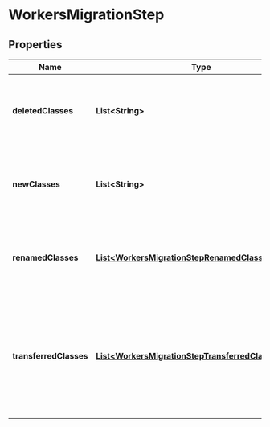 

# WorkersMigrationStep


## Properties

| Name | Type | Description | Notes |
|------------ | ------------- | ------------- | -------------|
|**deletedClasses** | **List&lt;String&gt;** | A list of classes to delete Durable Object namespaces from. |  [optional] |
|**newClasses** | **List&lt;String&gt;** | A list of classes to create Durable Object namespaces from. |  [optional] |
|**renamedClasses** | [**List&lt;WorkersMigrationStepRenamedClassesInner&gt;**](WorkersMigrationStepRenamedClassesInner.md) | A list of classes with Durable Object namespaces that were renamed. |  [optional] |
|**transferredClasses** | [**List&lt;WorkersMigrationStepTransferredClassesInner&gt;**](WorkersMigrationStepTransferredClassesInner.md) | A list of transfers for Durable Object namespaces from a different Worker and class to a class defined in this Worker. |  [optional] |



